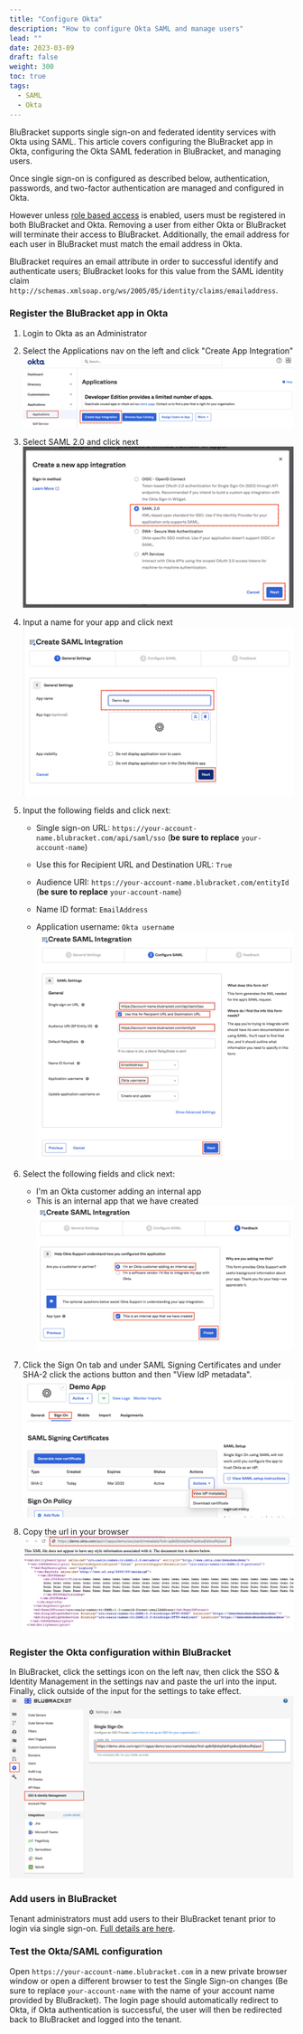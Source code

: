 ```yaml
---
title: "Configure Okta"
description: "How to configure Okta SAML and manage users"
lead: ""
date: 2023-03-09
draft: false
weight: 300
toc: true
tags:
  - SAML
  - Okta
---
```


BluBracket supports single sign-on and federated identity services with Okta using SAML. This article covers configuring the BluBracket app in Okta, configuring the Okta SAML federation in BluBracket, and managing users.

Once single sign-on is configured as described below, authentication, passwords, and two-factor authentication are managed and configured in Okta.

However unless [role based access](/how-to/role-based-access-control/) is enabled, users must be registered in both BluBracket and Okta. Removing a user from either Okta or BluBracket will terminate their access to BluBracket. Additionally, the email address for each user in BluBracket must match the email address in Okta.

BluBracket requires an email attribute in order to successful identify and authenticate users; BluBracket looks for this value from the SAML identity claim `http://schemas.xmlsoap.org/ws/2005/05/identity/claims/emailaddress`.

### Register the BluBracket app in Okta

1. Login to Okta as an Administrator

2. Select the Applications nav on the left and click "Create App Integration"
  ![okta create app screenshot](okta-app-create-new-1.png)

3. Select SAML 2.0 and click next
  ![okta saml 2.0 screenshot](okta-app-create-new-2.png)

4. Input a name for your app and click next
  ![okta app name screenshot](okta-app-create-new-3.png)

5. Input the following fields and click next:
    - Single sign-on URL: `https://your-account-name.blubracket.com/api/saml/sso` (**be sure to replace** `your-account-name`)

    - Use this for Recipient URL and Destination URL: `True`

    - Audience URI: `https://your-account-name.blubracket.com/entityId` (**be sure to replace** `your-account-name`)

    - Name ID format: `EmailAddress`

    - Application username: `Okta username`
   ![okta saml settings screenshot](okta-app-create-new-4.png)

6. Select the following fields and click next:
    - I'm an Okta customer adding an internal app
    - This is an internal app that we have created
  ![okta saml settings screenshot](okta-app-create-new-5.png)

7. Click the Sign On tab and under SAML Signing Certificates and under SHA-2 click the actions button and then "View IdP metadata".
  ![okta saml settings screenshot](okta-app-create-new-6.png)

8. Copy the url in your browser
  ![okta saml settings screenshot](okta-app-setup-metadata.png)

### Register the Okta configuration within BluBracket

In BluBracket, click the settings icon on the left nav, then click the SSO & Identity Management in the settings nav and paste the url into the input. Finally, click outside of the input for the settings to take effect.
  ![okta saml settings screenshot](okta-bb-metadata.png)

### Add users in BluBracket

Tenant administrators must add users to their BluBracket tenant prior to login via single sign-on. [Full details are here](/how-to/add-user/).

### Test the Okta/SAML configuration

Open `https://your-account-name.blubracket.com` in a new private browser window or open a different browser to test the Single Sign-on changes (Be sure to replace `your-account-name` with the name of your account name provided by BluBracket). The login page should automatically redirect to Okta, if Okta authentication is successful, the user will then be redirected back to BluBracket and logged into the tenant.
